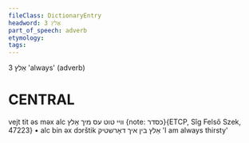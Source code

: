```yaml
---
fileClass: DictionaryEntry
headword: אַלץ 3
part_of_speech: adverb
etymology: 
tags:
---
```

אַלץ 3
'always' (adverb)

CENTRAL
========

vejt tit əs məx alc וויי טוט עס מיך אַלץ {note: כּסדר}{ETCP, Sîg Felső Szek, 47223}
	•	alc bin əx dɔrštik אַלץ בין איך דאָרשטיק 'I am always thirsty'
